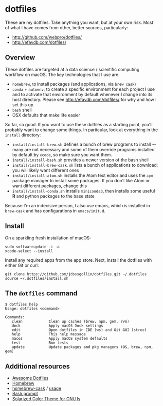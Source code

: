 # dotfiles

These are my dotfiles. 
Take anything you want, but at your own risk.
Most of what I have comes from other, better sources, particularly:

* http://github.com/webpro/dotfiles/
* http://efavdb.com/dotfiles/

## Overview

These dotfiles are targeted at a data science / scientific computing workflow on macOS.
The key technologies that I use are:

* `homebrew`, to install packages (and applications, via `brew cask`)
* `conda` + `autoenv`, to create a specific environment for each project I use and to activate that environment by default whenever I change into its host directory. Please see http://efavdb.com/dotfiles/ for why and how I set this up.
* `bash` shell
* OSX defaults that make life easier

So far, so good.
If you want to use these dotfiles as a starting point, you'll probably want to change some things.
In particular, look at everything in the `install` directory:

* `install/install-brew.sh` defines a bunch of brew programs to install -- many are not necessary and some of them override programs installed by default by `xcode`, so make sure you want them.
* `install/install-bash.sh` provides a newer version of the bash shell
* `install/install-brew-cask.sh` lists a bunch of applications to download; you will likely want different ones
* `install/install-atom.sh` installs the Atom text editor and uses the `apm` package manager to install some packages. If you don't like Atom or want different packages, change this
* `install/install-conda.sh` installs `miniconda3`, then installs some useful **R** and python packages to the base state

Because I'm an indecisive person, I also use emacs, which is installed in `brew-cask` and has configurations in `emacs/init.d`.

## Install

On a sparkling fresh installation of macOS:

    sudo softwareupdate -i -a
    xcode-select --install

Install any required apps from the app store.
Next, install the dotfiles with either Git or curl:

    git clone https://github.com/jdossgollin/dotfiles.git ~/.dotfiles
    source ~/.dotfiles/install.sh

## The `dotfiles` command

    $ dotfiles help
    Usage: dotfiles <command>
    
    Commands:
       clean            Clean up caches (brew, npm, gem, rvm)
       dock             Apply macOS Dock settings
       edit             Open dotfiles in IDE (ws) and Git GUI (stree)
       help             This help message
       macos            Apply macOS system defaults
       test             Run tests
       update           Update packages and pkg managers (OS, brew, npm, gem)

## Additional resources

* [Awesome Dotfiles](https://github.com/webpro/awesome-dotfiles)
* [Homebrew](https://brew.sh)
* [homebrew-cask](https://caskroom.github.io) / [usage](https://github.com/phinze/homebrew-cask/blob/master/USAGE.md)
* [Bash prompt](https://wiki.archlinux.org/index.php/Color_Bash_Prompt)
* [Solarized Color Theme for GNU ls](https://github.com/seebi/dircolors-solarized)
